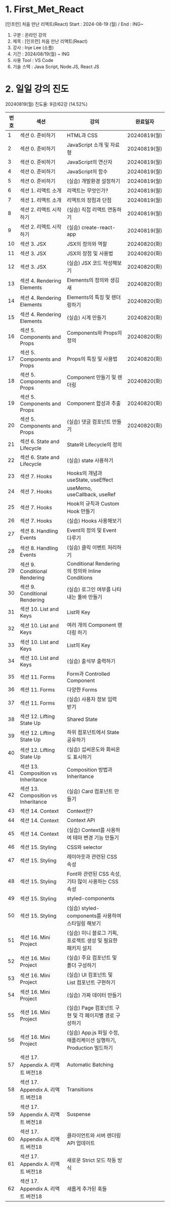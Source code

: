# 1. First_Met_React

[인프런] 처음 만난 리액트(React) Start : 2024-08-19 (월) / End : ING~

1. 구분 : 온라인 강의
2. 제목 : [인프런] 처음 만난 리액트(React)
3. 강사 : Inje Lee (소플)
4. 기간 : 2024/08/19(월) ~ ING
5. 사용 Tool : VS Code
6. 기술 스택 : Java Script, Node.JS, React JS

# 2. 일일 강의 진도

20240819(월) 진도율: 9강/62강 (14.52%)

| 번호 | 섹션                                | 강의                                                                | 완료일자     |
| ---- | ----------------------------------- | ------------------------------------------------------------------- | ------------ |
| 1    | 섹션 0. 준비하기                    | HTML과 CSS                                                          | 20240819(월) |
| 2    | 섹션 0. 준비하기                    | JavaScript 소개 및 자료형                                           | 20240819(월) |
| 3    | 섹션 0. 준비하기                    | JavaScript의 연산자                                                 | 20240819(월) |
| 4    | 섹션 0. 준비하기                    | JavaScript의 함수                                                   | 20240819(월) |
| 5    | 섹션 0. 준비하기                    | (실습) 개발환경 설정하기                                            | 20240819(월) |
| 6    | 섹션 1. 리액트 소개                 | 리액트는 무엇인가?                                                  | 20240819(월) |
| 7    | 섹션 1. 리액트 소개                 | 리액트의 장점과 단점                                                | 20240819(월) |
| 8    | 섹션 2. 리액트 시작하기             | (실습) 직접 리액트 연동하기                                         | 20240819(월) |
| 9    | 섹션 2. 리액트 시작하기             | (실습) create-react-app                                             | 20240819(월) |
| 10   | 섹션 3. JSX                         | JSX의 정의와 역할                                                   | 20240820(화) |
| 11   | 섹션 3. JSX                         | JSX의 장점 및 사용법                                                | 20240820(화) |
| 12   | 섹션 3. JSX                         | (실습) JSX 코드 작성해보기                                          | 20240820(화) |
| 13   | 섹션 4. Rendering Elements          | Elements의 정의와 생김새                                            | 20240820(화) |
| 14   | 섹션 4. Rendering Elements          | Elements의 특징 및 렌더링하기                                       | 20240820(화) |
| 15   | 섹션 4. Rendering Elements          | (실습) 시계 만들기                                                  | 20240820(화) |
| 16   | 섹션 5. Components and Props        | Components와 Props의 정의                                           | 20240820(화) |
| 17   | 섹션 5. Components and Props        | Props의 특징 및 사용법                                              | 20240820(화) |
| 18   | 섹션 5. Components and Props        | Component 만들기 및 렌더링                                          | 20240820(화) |
| 19   | 섹션 5. Components and Props        | Component 합성과 추출                                               | 20240820(화) |
| 20   | 섹션 5. Components and Props        | (실습) 댓글 컴포넌트 만들기                                         | 20240820(화) |
| 21   | 섹션 6. State and Lifecycle         | State와 Lifecycle의 정의                                            |              |
| 22   | 섹션 6. State and Lifecycle         | (실습) state 사용하기                                               |              |
| 23   | 섹션 7. Hooks                       | Hooks의 개념과 useState, useEffect                                  |              |
| 24   | 섹션 7. Hooks                       | useMemo, useCallback, useRef                                        |              |
| 25   | 섹션 7. Hooks                       | Hook의 규칙과 Custom Hook 만들기                                    |              |
| 26   | 섹션 7. Hooks                       | (실습) Hooks 사용해보기                                             |              |
| 27   | 섹션 8. Handling Events             | Event의 정의 및 Event 다루기                                        |              |
| 28   | 섹션 8. Handling Events             | (실습) 클릭 이벤트 처리하기                                         |              |
| 29   | 섹션 9. Conditional Rendering       | Conditional Rendering의 정의와 Inline Conditions                    |              |
| 30   | 섹션 9. Conditional Rendering       | (실습) 로그인 여부를 나타내는 툴바 만들기                           |              |
| 31   | 섹션 10. List and Keys              | List와 Key                                                          |              |
| 32   | 섹션 10. List and Keys              | 여러 개의 Component 렌더링 하기                                     |              |
| 33   | 섹션 10. List and Keys              | List의 Key                                                          |              |
| 34   | 섹션 10. List and Keys              | (실습) 출석부 출력하기                                              |              |
| 35   | 섹션 11. Forms                      | Form과 Controlled Component                                         |              |
| 36   | 섹션 11. Forms                      | 다양한 Forms                                                        |              |
| 37   | 섹션 11. Forms                      | (실습) 사용자 정보 입력 받기                                        |              |
| 38   | 섹션 12. Lifting State Up           | Shared State                                                        |              |
| 39   | 섹션 12. Lifting State Up           | 하위 컴포넌트에서 State 공유하기                                    |              |
| 40   | 섹션 12. Lifting State Up           | (실습) 섭씨온도와 화씨온도 표시하기                                 |              |
| 41   | 섹션 13. Composition vs Inheritance | Composition 방법과 Inheritance                                      |              |
| 42   | 섹션 13. Composition vs Inheritance | (실습) Card 컴포넌트 만들기                                         |              |
| 43   | 섹션 14. Context                    | Context란?                                                          |              |
| 44   | 섹션 14. Context                    | Context API                                                         |              |
| 45   | 섹션 14. Context                    | (실습) Context를 사용하여 테마 변경 기능 만들기                     |              |
| 46   | 섹션 15. Styling                    | CSS와 selector                                                      |              |
| 47   | 섹션 15. Styling                    | 레이아웃과 관련된 CSS 속성                                          |              |
| 48   | 섹션 15. Styling                    | Font와 관련된 CSS 속성, 기타 많이 사용하는 CSS 속성                 |              |
| 49   | 섹션 15. Styling                    | styled-components                                                   |              |
| 50   | 섹션 15. Styling                    | (실습) styled-components를 사용하여 스타일링 해보기                 |              |
| 51   | 섹션 16. Mini Project               | (실습) 미니 블로그 기획, 프로젝트 생성 및 필요한 패키지 설치        |              |
| 52   | 섹션 16. Mini Project               | (실습) 주요 컴포넌트 및 폴더 구성하기                               |              |
| 53   | 섹션 16. Mini Project               | (실습) UI 컴포넌트 및 List 컴포넌트 구현하기                        |              |
| 54   | 섹션 16. Mini Project               | (실습) 가짜 데이터 만들기                                           |              |
| 55   | 섹션 16. Mini Project               | (실습) Page 컴포넌트 구현 및 각 페이지별 경로 구성하기              |              |
| 56   | 섹션 16. Mini Project               | (실습) App.js 파일 수정, 애플리케이션 실행하기, Production 빌드하기 |              |
| 57   | 섹션 17. Appendix A. 리액트 버전18  | Automatic Batching                                                  |              |
| 58   | 섹션 17. Appendix A. 리액트 버전18  | Transitions                                                         |              |
| 59   | 섹션 17. Appendix A. 리액트 버전18  | Suspense                                                            |              |
| 60   | 섹션 17. Appendix A. 리액트 버전18  | 클라이언트와 서버 렌더링 API 업데이트                               |              |
| 61   | 섹션 17. Appendix A. 리액트 버전18  | 새로운 Strict 모드 작동 방식                                        |              |
| 62   | 섹션 17. Appendix A. 리액트 버전18  | 새롭게 추가된 훅들                                                  |              |
